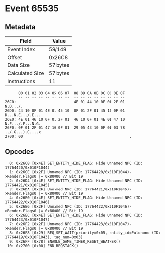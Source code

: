 # Event 65535

## Metadata

| Field           | Value    |
|-----------------|----------|
| Event Index     | 59/149   |
| Offset          | 0x26C8   |
| Data Size       | 57 bytes |
| Calculated Size | 57 bytes |
| Instructions    | 11       |

```
      00 01 02 03 04 05 06 07  08 09 0A 0B 0C 0D 0E 0F
      -- -- -- -- -- -- -- --  -- -- -- -- -- -- -- --
26C0:                          4E 01 44 10 0F 01 2F 01          N.D.../.
26D0: 44 10 0F 01 4E 01 45 10  0F 01 2F 01 45 10 0F 01  D...N.E.../.E...
26E0: 4E 01 46 10 0F 01 2F 01  46 10 0F 01 4E 01 47 10  N.F.../.F...N.G.
26F0: 0F 01 2F 01 47 10 0F 01  29 05 43 10 0F 01 03 78  ../.G...).C....x
2700: 00                                                .               
```

## Opcodes

```
  0: 0x26C8 [0x4E] SET_ENTITY_HIDE_FLAG: Hide Unnamed NPC (ID: 17764420/0x010F1044)
  1: 0x26CE [0x2F] Unnamed NPC (ID: 17764420/0x010F1044)->Render.Flags0 |= 0x80000 // Bit 19
  2: 0x26D4 [0x4E] SET_ENTITY_HIDE_FLAG: Hide Unnamed NPC (ID: 17764421/0x010F1045)
  3: 0x26DA [0x2F] Unnamed NPC (ID: 17764421/0x010F1045)->Render.Flags0 |= 0x80000 // Bit 19
  4: 0x26E0 [0x4E] SET_ENTITY_HIDE_FLAG: Hide Unnamed NPC (ID: 17764422/0x010F1046)
  5: 0x26E6 [0x2F] Unnamed NPC (ID: 17764422/0x010F1046)->Render.Flags0 |= 0x80000 // Bit 19
  6: 0x26EC [0x4E] SET_ENTITY_HIDE_FLAG: Hide Unnamed NPC (ID: 17764423/0x010F1047)
  7: 0x26F2 [0x2F] Unnamed NPC (ID: 17764423/0x010F1047)->Render.Flags0 |= 0x80000 // Bit 19
  8: 0x26F8 [0x29] REQ_SET_WAIT(priority=0x05, entity_id=Pulonono (ID: 17764419/0x010F1043), tag_num=0x03)
  9: 0x26FF [0x78] ENABLE_GAME_TIMER_RESET_WEATHER()
 10: 0x2700 [0x00] END_REQSTACK()
```
